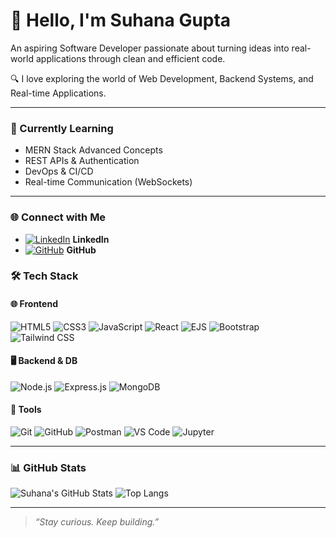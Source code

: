 # 👋 Hello, I'm Suhana Gupta

An aspiring Software Developer passionate about turning ideas into real-world applications through clean and efficient code.

🔍 I love exploring the world of Web Development, Backend Systems, and Real-time Applications.

---

### 🧠 Currently Learning
- MERN Stack Advanced Concepts
- REST APIs & Authentication
- DevOps & CI/CD
- Real-time Communication (WebSockets)

---


### 🌐 Connect with Me

- [![LinkedIn](https://img.shields.io/badge/-LinkedIn-0A66C2?style=flat&logo=linkedin&logoColor=white)](https://www.linkedin.com/in/suhana-gupta-ab4460230/) **LinkedIn**
- [![GitHub](https://img.shields.io/badge/-GitHub-181717?style=flat&logo=github&logoColor=white)](https://github.com/Suhana830) **GitHub**


### 🛠️ Tech Stack

#### 🌐 Frontend
![HTML5](https://img.shields.io/badge/HTML5-E34F26?style=flat&logo=html5&logoColor=white)
![CSS3](https://img.shields.io/badge/CSS3-1572B6?style=flat&logo=css3&logoColor=white)
![JavaScript](https://img.shields.io/badge/JavaScript-F7DF1E?style=flat&logo=javascript&logoColor=black)
![React](https://img.shields.io/badge/React-20232A?style=flat&logo=react&logoColor=61DAFB)
![EJS](https://img.shields.io/badge/EJS-ffb13b?style=flat&logoColor=black)
![Bootstrap](https://img.shields.io/badge/Bootstrap-563D7C?style=flat&logo=bootstrap&logoColor=white)
![Tailwind CSS](https://img.shields.io/badge/Tailwind_CSS-38B2AC?style=flat&logo=tailwind-css&logoColor=white)

#### 🖥️ Backend & DB
![Node.js](https://img.shields.io/badge/Node.js-43853D?style=flat&logo=node.js&logoColor=white)
![Express.js](https://img.shields.io/badge/Express.js-000000?style=flat&logo=express&logoColor=white)
![MongoDB](https://img.shields.io/badge/MongoDB-4EA94B?style=flat&logo=mongodb&logoColor=white)

#### 🧰 Tools
![Git](https://img.shields.io/badge/Git-F05032?style=flat&logo=git&logoColor=white)
![GitHub](https://img.shields.io/badge/GitHub-181717?style=flat&logo=github&logoColor=white)
![Postman](https://img.shields.io/badge/Postman-FF6C37?style=flat&logo=postman&logoColor=white)
![VS Code](https://img.shields.io/badge/VS_Code-007ACC?style=flat&logo=visual-studio-code&logoColor=white)
![Jupyter](https://img.shields.io/badge/Jupyter-F37626?style=flat&logo=jupyter&logoColor=white)

---



### 📊 GitHub Stats

![Suhana's GitHub Stats](https://github-readme-stats.vercel.app/api?username=Suhana830&show_icons=true&theme=github_dark&count_private=true)  ![Top Langs](https://github-readme-stats.vercel.app/api/top-langs/?username=Suhana830&layout=compact&theme=github_dark)

---


> *“Stay curious. Keep building.”*


